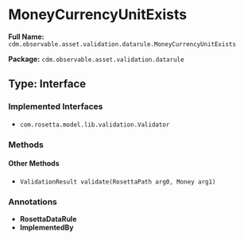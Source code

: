 # MoneyCurrencyUnitExists

**Full Name:** `cdm.observable.asset.validation.datarule.MoneyCurrencyUnitExists`

**Package:** `cdm.observable.asset.validation.datarule`

## Type: Interface

### Implemented Interfaces

- `com.rosetta.model.lib.validation.Validator`

### Methods

#### Other Methods

- `ValidationResult validate(RosettaPath arg0, Money arg1)`

### Annotations

- **RosettaDataRule**
- **ImplementedBy**


